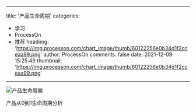 
---
title: '产品生命周期'
categories: 
 - 学习
 - ProcessOn
 - 推荐
headimg: 'https://img.processon.com/chart_image/thumb/60122256e0b34d1f2cceaa99.png'
author: ProcessOn
comments: false
date: 2021-12-09 15:25:49
thumbnail: 'https://img.processon.com/chart_image/thumb/60122256e0b34d1f2cceaa99.png'
---

<div>   
<img class="thumb" alt="产品生命周期" src="https://img.processon.com/chart_image/thumb/60122256e0b34d1f2cceaa99.png" referrerpolicy="no-referrer">
<p>产品从0到1生命周期分析</p>  
</div>
            